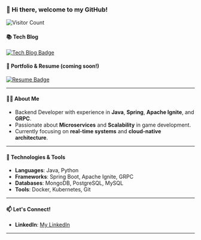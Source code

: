 ### 👋 Hi there, welcome to my GitHub!

![Visitor Count](https://profile-counter.glitch.me/ljh468/count.svg)

#### 📚 Tech Blog

[![Tech Blog Badge](https://img.shields.io/badge/Tech%20Blog-000000?style=flat-square&logo=tistory&logoColor=white&link=https://jh2021.tistory.com/)](https://jh2021.tistory.com/)

#### 🔗 Portfolio & Resume (coming soon!)

[![Resume Badge](http://img.shields.io/badge/-Portfolio-00C4CC?style=flat-square&logo=Canva&logoColor=white&link=https://www.canva.com/design/DAFpX33JE_M/d3Php6jrthv5uABDeNKOzg/view?utm_content=DAFpX33JE_M&utm_campaign=designshare&utm_medium=link&utm_source=publishsharelink/)](https://jeahoon.my.canva.site/dagictyc4k4/)

---

#### 👨‍💻 About Me
- Backend Developer with experience in **Java**, **Spring**, **Apache Ignite**, and **GRPC**.
- Passionate about **Microservices** and **Scalability** in game development.
- Currently focusing on **real-time systems** and **cloud-native architecture**.

---

#### 🔧 Technologies & Tools
- **Languages**: Java, Python
- **Frameworks**: Spring Boot, Apache Ignite, GRPC
- **Databases**: MongoDB, PostgreSQL, MySQL
- **Tools**: Docker, Kubernetes, Git

---

#### 📫 Let's Connect!
- **LinkedIn**: [My LinkedIn](https://www.linkedin.com/in/jaehoon-4a529121b/)

---
